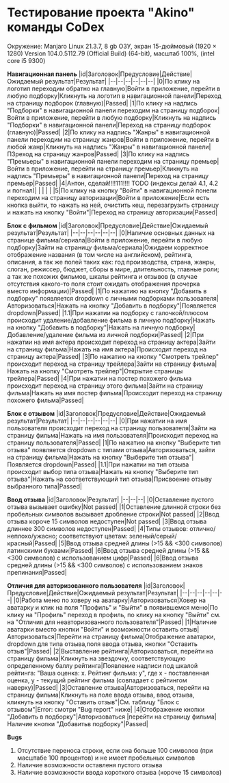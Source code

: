 # Тестирование проекта "Akino" команды CoDex

Окружение:
Manjaro Linux 21.3.7, 8 gb ОЗУ, экран 15-дюймовый (1920 × 1280) Version 104.0.5112.79 (Official Build) (64-bit), масштаб 100%, (intel core i5 9300)

**Навигационная панель**
|id|Заголовок|Предусловие|Действие|Ожидаемый результат|Результат|
|--|--|--|--|--|--|
|0|По клику на логотип переходим обратно на главную|Войти в приложение, перейти в любую подборку|Кликнуть на логотип в навигационной панели|Переход на страницу подборок (главную)|Passed|
|1|По клику на надпись "Подборки" в навигационной панели переходим на страницу подборок|Войти в приложение, перейти в любую подборку|Кликнуть на надпись "Подборки" в навигационной панели|Переход на страницу подборок (главную)|Passed|
|2|По клику на надпись "Жанры" в навигационной панели переходим на страницу жанров|Войти в приложение, перейти в любой жанр|Кликнуть на надпись "Жанры" в навигационной панели|П3реход на страницу жанров|Passed|
|3|По клику на надпись "Премьеры" в навигационной панели переходим на страницу премьер|Войти в приложение, перейти на страницу премьер|Кликнуть на надпись "Премьеры" в навигационной панели|Переход на страницу премьер|Passed|
|4|Антон, сделай!!!!111!!!! TODO (индексы делай 4.1, 4.2 и погнал)| | | | |
|5|По клику на кнопку "Войти" в навигационной понели переходим на страницу авторизации|Войти в приложение|Если есть кнопка выйти, то нажать на ней, очистить кеш, перезагрузить страницу и нажать на кнопку "Войти"|Переход на страницу авторизации|Passed|

**Блок с фильмом**
|id|Заголовок|Предусловие|Действие|Ожидаемый результат|Результат|
|--|--|--|--|--|--|
|0|Наличие основных данных на странице фильма/сериала|Войти в приложение, перейти в любую подборку|Зайти на страницу фильма/сериала|Ожидаем корректное отображение названия (в том числе на английском), рейтинга, описания, а так же полей таких как: год производства, страна, жанры, слоган, режиссер, бюджет, сборы в мире, длительность, главные роли; а так же похожих фильмов, шкалы рейтинга и отзывов (в случае отсутствия какого-то поля стоит ожидать отображения прочерка вместо информации)|Passed|
|1|По нажатию на кнопку "Добавить в подборку" появляется dropdown с личными подборками пользователя|Авторизоваться|Нажать на кнопку "Добавить в подборку"|Появляется dropdown|Passed|
|1.1|При нажатии на подборку с галочкой/плюсом происходит удаление/добавление фильма в личную подборку|Нажать на кнопку "Добавить в подборку"|Нажать на личную подборку|Добавление/удаление фильма из личной подборки|Passed|
|2|При нажатии на имя актера происходит переход на страницу актера|Зайти на страницу фильма|Нажать на имя актера|Происходит переход на страницу актера|Passed|
|3|По нажатию на кнопку "Смотреть трейлер" происходит переход на страницу трейлера|Зайти на страницу фильма|Нажать на кнопку "Смотреть трейлер"|Открытие страницы трейлера|Passed|
|4|При нажатии на постер похожего фильма происходит переход на страницу этого фильма|Зайти на страницу фильма|Нажать на имя постер фильма|Происходит переход на страницу похожего фильма|Passed|


**Блок с отзывом**
|id|Заголовок|Предусловие|Действие|Ожидаемый результат|Результат|
|--|--|--|--|--|--|
|0|При нажатии на имя пользователя происходит переход на страницу пользователя|Зайти на страницу фильма|Нажать на имя пользователя|Происходит переход на страницу пользователя|Passed|
|1|По нажатию на кнопку "Выберите тип отзыва" появляется dropdown с типами отзыва|Авторизоваться, зайти на страницу фильма|Нажать на кнопку "Выберите тип отзыва"|Появляется dropdown|Passed|
|1.1|При нажатии на тип отзыва происходит выбор типа отзыва|Нажать на кнопку "Выберите тип отзыва"|Нажать на соответствующий тип отзыва|Присвоение отзыву выбранного типа|Passed|

**Ввод отзыва**
|id|Заголовок|Результат|
|--|--|--|
|0|Оставление пустого отзыва вызывает ошибку|Not passed|
|1|Оставление длинной строки без пробельных символов вызывает дробление строки|Not passed|
|2|Ввод отзыва короче 15 символов недоступен|Not passed|
|3|Ввод отзыва длиннее 300 символов недоступен|Passed|
|4|Типы отзывов: отлично/неплохо/ужасно; соответствуют цветам: зеленый/серый/красный|Passed|
|5|Ввод отзыва средней длины (>15 && <300 символов) латинскими буквами|Passed|
|6|Ввод отзыва средней длины (>15 && <300 символов) с использованием цифр|Passed|
|6|Ввод отзыва средней длины (>15 && <300 символов) с использованием знаков препинания|Passed|


**Отличия для авторизованного пользователя**
|id|Заголовок|Предусловие|Действие|Ожидаемый результат|Результат|
|--|--|--|--|--|--|
|0|Работа меню по ховеру на аватарку|Авторизоваться|Ховер на аватарку и клик на поля "Профиль" и "Выйти" в появившемся меню|По клику на "Профиль" переход в профиль, по клику на кнопку "Выйти" см. на "Отличия для неавторизованного пользователя"|Passed|
|1|Наличие аватарки вместо кнопки "Войти" и возможности оставить отзыв|Авторизоваться|Перейти на страницу фильма|Отображение аватарки, dropdown для типа отзыва,поля ввода отзыва, кнопки "Оставить отзыв"|Passed|
|2|Выставление рейтинга|Авторизоваться, перейти на страницу фильма|Кликнуть на звездочку, соответствующую определенному баллу рейтинга|Появление надписи под шкалой рейтинга: "Ваша оценка: x. Рейтинг фильма: y", где x - поставленная оценка, y - текущий рейтинг фильма (совпадает с рейтингом наверху)|Passed|
|3|Оставление отзыва|Авторизоваться, перейти на страницу фильма|Кликнуть на поле ввода отзыва, ввод отзыва, кликнуть на кнопку "Оставить отзыв"|См. таблицу "Блок с отзывом"|Error: смотри "Bug report" ниже|
|4|Отображение кнопки "Добавить в подборку"|Авторизоваться |перейти на страницу фильма|Наличие кнопки "Добавитьв подборку"|Passed|

**Bugs**
1. Отсутствие переноса строки, если она больше 100 символов (при масштабе 100 процентов) и не имеет пробельных символов
2. Наличие возможности оставленя пустого отзыва
3. Наличие возможности ввода короткого отзыва (короче 15 символов)
